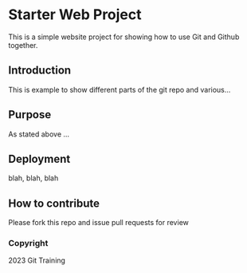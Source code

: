 # Starter Web Project

This is a simple website project for showing how to use Git and Github together.

## Introduction

This is example to show different parts of the git repo and various...
## Purpose

As stated above ...

## Deployment

blah, blah, blah

## How to contribute

Please fork this repo and issue pull requests for review

### Copyright

2023 Git Training